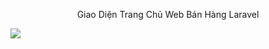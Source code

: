 <p align="center">Giao Diện Trang Chủ Web Bán Hàng Laravel</p>
<img src="https://user-images.githubusercontent.com/69857895/91694009-26650d80-eb96-11ea-814a-67b1745d75c0.png">
